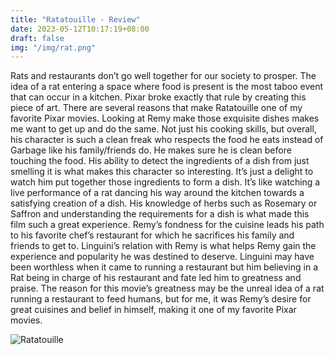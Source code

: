 ```yaml
---
title: "Ratatouille - Review"
date: 2023-05-12T10:17:19+08:00
draft: false
img: "/img/rat.png"
---
```


Rats and restaurants don’t go well together for our society to prosper. The idea of a rat entering a space where food is present is the most taboo event that can occur in a kitchen. Pixar broke exactly that rule by creating this piece of art. There are several reasons that make Ratatouille one of my favorite Pixar movies. Looking at Remy make those exquisite dishes makes me want to get up and do the same. Not just his cooking skills, but overall, his character is such a clean freak who respects the food he eats instead of Garbage like his family/friends do. He makes sure he is clean before touching the food. His ability to detect the ingredients of a dish from just smelling it is what makes this character so interesting. It’s just a delight to watch him put together those ingredients to form a dish. It’s like watching a live performance of a rat dancing his way around the kitchen towards a satisfying creation of a dish. His knowledge of herbs such as Rosemary or Saffron and understanding the requirements for a dish is what made this film such a great experience. Remy’s fondness for the cuisine leads his path to his favorite chef’s restaurant for which he sacrifices his family and friends to get to. Linguini’s relation with Remy is what helps Remy gain the experience and popularity he was destined to deserve. Linguini may have been worthless when it came to running a restaurant but him believing in a Rat being in charge of his restaurant and fate led him to greatness and praise. The reason for this movie’s greatness may be the unreal idea of a rat running a restaurant to feed humans, but for me, it was Remy’s desire for great cuisines and belief in himself, making it one of my favorite Pixar movies.

![Ratatouille](/img/rat.png)
